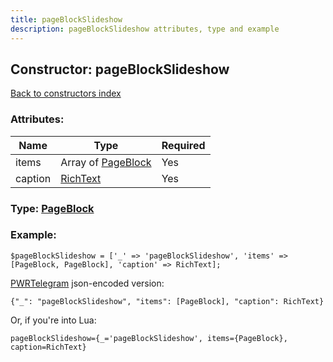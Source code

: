 ```yaml
---
title: pageBlockSlideshow
description: pageBlockSlideshow attributes, type and example
---
```

## Constructor: pageBlockSlideshow  
[Back to constructors index](index.md)



### Attributes:

| Name     |    Type       | Required |
|----------|---------------|----------|
|items|Array of [PageBlock](../types/PageBlock.md) | Yes|
|caption|[RichText](../types/RichText.md) | Yes|



### Type: [PageBlock](../types/PageBlock.md)


### Example:

```
$pageBlockSlideshow = ['_' => 'pageBlockSlideshow', 'items' => [PageBlock, PageBlock], 'caption' => RichText];
```  

[PWRTelegram](https://pwrtelegram.xyz) json-encoded version:

```
{"_": "pageBlockSlideshow", "items": [PageBlock], "caption": RichText}
```


Or, if you're into Lua:  


```
pageBlockSlideshow={_='pageBlockSlideshow', items={PageBlock}, caption=RichText}

```


